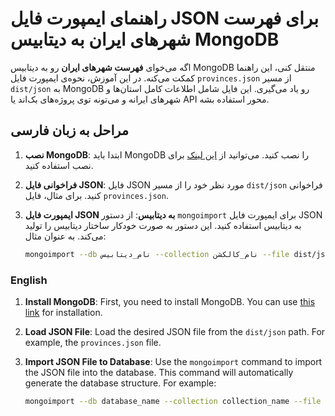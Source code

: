 # راهنمای ایمپورت فایل JSON برای فهرست شهرهای ایران به دیتابیس MongoDB

اگه می‌خوای **فهرست شهرهای ایران** رو به دیتابیس MongoDB منتقل کنی، این راهنما کمکت می‌کنه. در این آموزش، نحوه‌ی ایمپورت فایل `provinces.json` از مسیر `dist/json` به MongoDB رو یاد می‌گیری. این فایل شامل اطلاعات کامل استان‌ها و شهرهای ایرانه و می‌تونه توی پروژه‌های بک‌اند یا API محور استفاده بشه.

## مراحل به زبان فارسی

1. **نصب MongoDB**:
   ابتدا باید MongoDB را نصب کنید. می‌توانید از [این لینک](https://docs.mongodb.com/manual/installation/) برای نصب استفاده کنید.

2. **فراخوانی فایل JSON**:
   فایل JSON مورد نظر خود را از مسیر `dist/json` فراخوانی کنید. برای مثال، فایل `provinces.json`.

3. **ایمپورت فایل JSON به دیتابیس**:
   از دستور `mongoimport` برای ایمپورت فایل JSON به دیتابیس استفاده کنید. این دستور به صورت خودکار ساختار دیتابیس را تولید می‌کند. به عنوان مثال:

   ```sh
   mongoimport --db نام_دیتابیس --collection نام_کالکشن --file dist/json/provinces.json --jsonArray
   ```

### English

1. **Install MongoDB**:
   First, you need to install MongoDB. You can use [this link](https://docs.mongodb.com/manual/installation/) for installation.

2. **Load JSON File**:
   Load the desired JSON file from the `dist/json` path. For example, the `provinces.json` file.

3. **Import JSON File to Database**:
   Use the `mongoimport` command to import the JSON file into the database. This command will automatically generate the database structure. For example:

   ```sh
   mongoimport --db database_name --collection collection_name --file dist/json/provinces.json --jsonArray
   ```
